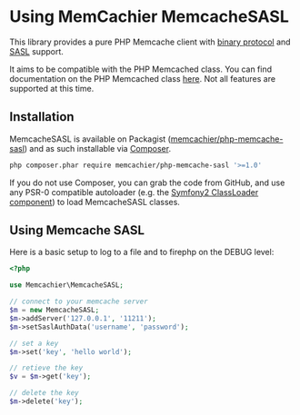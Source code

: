 Using MemCachier MemcacheSASL
=============================

This library provides a pure PHP Memcache client with [binary
protocol](http://code.google.com/p/memcached/wiki/BinaryProtocolRevamped)
and [SASL](http://code.google.com/p/memcached/wiki/SASLAuthProtocol)
support.

It aims to be compatible with the PHP Memcached class. You can find
documentation on the PHP Memcached class
[here](http://php.net/manual/en/class.memcached.php). Not all features
are supported at this time.

Installation
------------

MemcacheSASL is available on Packagist
([memcachier/php-memcache-sasl](http://packagist.org/packages/memcachier/php-memcache-sasl))
and as such installable via [Composer](http://getcomposer.org/).

```bash
php composer.phar require memcachier/php-memcache-sasl '>=1.0'
```

If you do not use Composer, you can grab the code from GitHub, and use
any PSR-0 compatible autoloader (e.g. the [Symfony2 ClassLoader
component](https://github.com/symfony/ClassLoader)) to load
MemcacheSASL classes.

Using Memcache SASL
-------------------

Here is a basic setup to log to a file and to firephp on the DEBUG level:

```php
<?php

use Memcachier\MemcacheSASL;

// connect to your memcache server
$m = new MemcacheSASL;
$m->addServer('127.0.0.1', '11211');
$m->setSaslAuthData('username', 'password');

// set a key
$m->set('key', 'hello world');

// retieve the key
$v = $m->get('key');

// delete the key
$m->delete('key');
```

